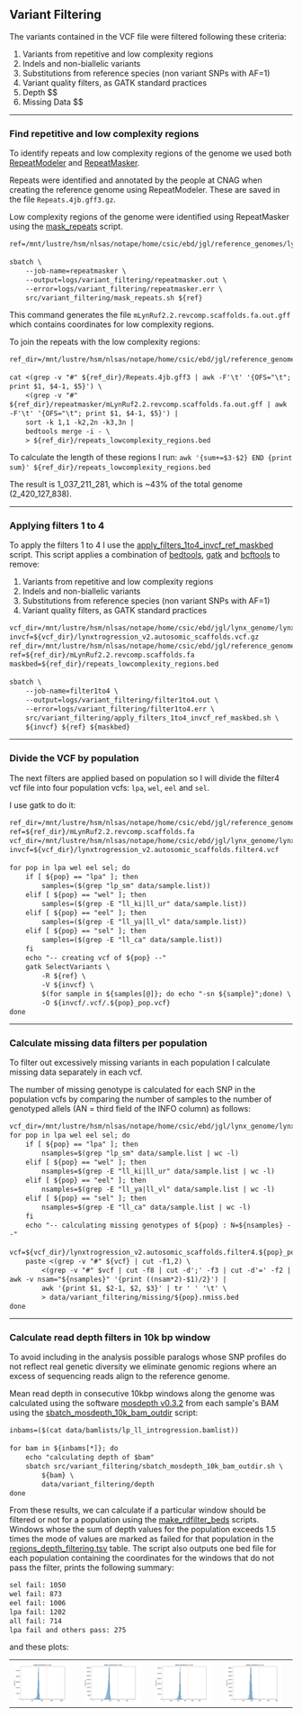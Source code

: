 ## Variant Filtering

The variants contained in the VCF file were filtered following these criteria:

  1. Variants from repetitive and low complexity regions
  2. Indels and non-biallelic variants
  3. Substitutions from reference species (non variant SNPs with AF=1)
  4. Variant quality filters, as GATK standard practices
  5. Depth $$
  6. Missing Data $$

----

### Find repetitive and low complexity regions

To identify repeats and low complexity regions of the genome we used both [RepeatModeler](https://www.repeatmasker.org/RepeatModeler/) and [RepeatMasker](https://www.repeatmasker.org/RepeatMasker/).

Repeats were identified and annotated by the people at CNAG when creating the reference genome using RepeatModeler. These are saved in the file `Repeats.4jb.gff3.gz`.

Low complexity regions of the genome were identified using RepeatMasker using the [mask_repeats](src/variant_filtering/mask_repeats.sh) script.
```
ref=/mnt/lustre/hsm/nlsas/notape/home/csic/ebd/jgl/reference_genomes/lynx_rufus_mLynRuf2.2/mLynRuf2.2.revcomp.scaffolds.fa

sbatch \
    --job-name=repeatmasker \
    --output=logs/variant_filtering/repeatmasker.out \
    --error=logs/variant_filtering/repeatmasker.err \
    src/variant_filtering/mask_repeats.sh ${ref}
```

This command generates the file `mLynRuf2.2.revcomp.scaffolds.fa.out.gff` which contains coordinates for low complexity regions.

To join the repeats with the low complexity regions:
```
ref_dir=/mnt/lustre/hsm/nlsas/notape/home/csic/ebd/jgl/reference_genomes/lynx_rufus_mLynRuf2.2

cat <(grep -v "#" ${ref_dir}/Repeats.4jb.gff3 | awk -F'\t' '{OFS="\t"; print $1, $4-1, $5}') \
    <(grep -v "#" ${ref_dir}/repeatmasker/mLynRuf2.2.revcomp.scaffolds.fa.out.gff | awk -F'\t' '{OFS="\t"; print $1, $4-1, $5}') |
    sort -k 1,1 -k2,2n -k3,3n |
    bedtools merge -i - \
    > ${ref_dir}/repeats_lowcomplexity_regions.bed
```

To calculate the length of these regions I run:
`awk '{sum+=$3-$2} END {print sum}' ${ref_dir}/repeats_lowcomplexity_regions.bed`

The result is 1_037_211_281, which is ~43% of the total genome (2_420_127_838).

----

### Applying filters 1 to 4

To apply the filters 1 to 4 I use the [apply_filters_1to4_invcf_ref_maskbed](src/variant_filtering/apply_filters_1to4_invcf_ref_maskbed.sh) script. This script applies a combination of [bedtools](https://bedtools.readthedocs.io/en/latest/), [gatk](https://gatk.broadinstitute.org/hc/en-us) and [bcftools](https://samtools.github.io/bcftools/bcftools.html) to remove:

  1. Variants from repetitive and low complexity regions
  2. Indels and non-biallelic variants
  3. Substitutions from reference species (non variant SNPs with AF=1)
  4. Variant quality filters, as GATK standard practices

```
vcf_dir=/mnt/lustre/hsm/nlsas/notape/home/csic/ebd/jgl/lynx_genome/lynx_data/mLynRuf2.2_ref_vcfs
invcf=${vcf_dir}/lynxtrogression_v2.autosomic_scaffolds.vcf.gz
ref_dir=/mnt/lustre/hsm/nlsas/notape/home/csic/ebd/jgl/reference_genomes/lynx_rufus_mLynRuf2.2
ref=${ref_dir}/mLynRuf2.2.revcomp.scaffolds.fa
maskbed=${ref_dir}/repeats_lowcomplexity_regions.bed

sbatch \
    --job-name=filter1to4 \
    --output=logs/variant_filtering/filter1to4.out \
    --error=logs/variant_filtering/filter1to4.err \
    src/variant_filtering/apply_filters_1to4_invcf_ref_maskbed.sh \
    ${invcf} ${ref} ${maskbed}
```
----

### Divide the VCF by population

The next filters are applied based on population so I will divide the filter4 vcf file into four population vcfs: `lpa`, `wel`, `eel` and `sel`.

I use gatk to do it:

```
ref_dir=/mnt/lustre/hsm/nlsas/notape/home/csic/ebd/jgl/reference_genomes/lynx_rufus_mLynRuf2.2
ref=${ref_dir}/mLynRuf2.2.revcomp.scaffolds.fa
vcf_dir=/mnt/lustre/hsm/nlsas/notape/home/csic/ebd/jgl/lynx_genome/lynx_data/mLynRuf2.2_ref_vcfs
invcf=${vcf_dir}/lynxtrogression_v2.autosomic_scaffolds.filter4.vcf

for pop in lpa wel eel sel; do
    if [ ${pop} == "lpa" ]; then
        samples=($(grep "lp_sm" data/sample.list))
    elif [ ${pop} == "wel" ]; then
        samples=($(grep -E "ll_ki|ll_ur" data/sample.list))
    elif [ ${pop} == "eel" ]; then
        samples=($(grep -E "ll_ya|ll_vl" data/sample.list))
    elif [ ${pop} == "sel" ]; then
        samples=($(grep -E "ll_ca" data/sample.list))
    fi
    echo "-- creating vcf of ${pop} --"
    gatk SelectVariants \
        -R ${ref} \
        -V ${invcf} \
        $(for sample in ${samples[@]}; do echo "-sn ${sample}";done) \
        -O ${invcf/.vcf/.${pop}_pop.vcf}
done
```

----

### Calculate missing data filters per population

To filter out excessively missing variants in each population I calculate missing data separately in each vcf.

The number of missing genotype is calculated for each SNP in the population vcfs by comparing the number of samples to the number of genotyped allels (AN = third field of the INFO column) as follows:
```
vcf_dir=/mnt/lustre/hsm/nlsas/notape/home/csic/ebd/jgl/lynx_genome/lynx_data/mLynRuf2.2_ref_vcfs
for pop in lpa wel eel sel; do
    if [ ${pop} == "lpa" ]; then
        nsamples=$(grep "lp_sm" data/sample.list | wc -l)
    elif [ ${pop} == "wel" ]; then
        nsamples=$(grep -E "ll_ki|ll_ur" data/sample.list | wc -l)
    elif [ ${pop} == "eel" ]; then
        nsamples=$(grep -E "ll_ya|ll_vl" data/sample.list | wc -l)
    elif [ ${pop} == "sel" ]; then
        nsamples=$(grep -E "ll_ca" data/sample.list | wc -l)
    fi
    echo "-- calculating missing genotypes of ${pop} : N=${nsamples} --"
    vcf=${vcf_dir}/lynxtrogression_v2.autosomic_scaffolds.filter4.${pop}_pop.vcf
    paste <(grep -v "#" ${vcf} | cut -f1,2) \
        <(grep -v "#" $vcf | cut -f8 | cut -d';' -f3 | cut -d'=' -f2 | awk -v nsam="${nsamples}" '{print ((nsam*2)-$1)/2}') | 
        awk '{print $1, $2-1, $2, $3}' | tr ' ' '\t' \
        > data/variant_filtering/missing/${pop}.nmiss.bed
done
```


----

### Calculate read depth filters in 10k bp window

To avoid including in the analysis possible paralogs whose SNP profiles do not reflect real genetic diversity we eliminate genomic regions where an excess of sequencing reads align to the reference genome.

Mean read depth in consecutive 10kbp windows along the genome was calculated using the software [mosdepth v0.3.2](https://github.com/brentp/mosdepth) from each sample's BAM using the [sbatch_mosdepth_10k_bam_outdir](src/variant_filtering/sbatch_mosdepth_10k_bam_outdir.sh) script:
```
inbams=($(cat data/bamlists/lp_ll_introgression.bamlist))

for bam in ${inbams[*]}; do
    echo "calculating depth of $bam"
    sbatch src/variant_filtering/sbatch_mosdepth_10k_bam_outdir.sh \
        ${bam} \
        data/variant_filtering/depth
done
```

From these results, we can calculate if a particular window should be filtered or not for a population using the [make_rdfilter_beds](src/variant_filtering/make_rdfilter_beds.py) scripts. Windows whose the sum of depth values for the population exceeds 1.5 times the mode of values are marked as failed for that population in the [regions_depth_filtering.tsv](data/variant_filtering/depth/regions_depth_filtering.tsv) table. The script also outputs one bed file for each population containing the coordinates for the windows that do not pass the filter, prints the following summary:
```
sel fail: 1050
wel fail: 873
eel fail: 1006
lpa fail: 1202
all fail: 714
lpa fail and others pass: 275
```
and these plots:

<table>
    <tr>
        <td><img src="data/variant_filtering/depth/lpa_depth_distribution.png" alt="lpa_depth_distribution" style="width: 90%;" /></td>
        <td><img src="data/variant_filtering/depth/wel_depth_distribution.png" alt="wel_depth_distribution" style="width: 90%;" /></td>
        <td><img src="data/variant_filtering/depth/eel_depth_distribution.png" alt="eel_depth_distribution" style="width: 90%;" /></td>
        <td><img src="data/variant_filtering/depth/sel_depth_distribution.png" alt="sel_depth_distribution" style="width: 90%;" /></td>
    </tr>
</table>
